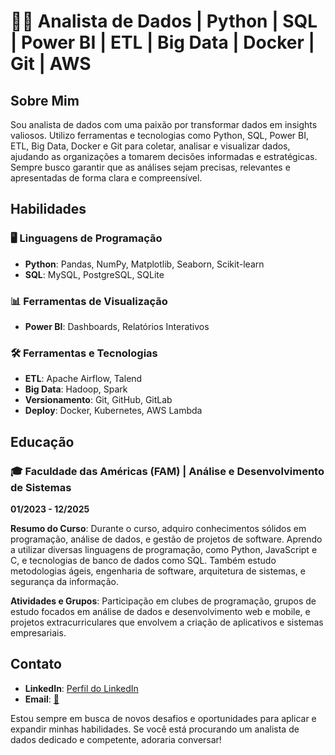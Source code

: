 # 👨‍💻 Analista de Dados | Python | SQL | Power BI | ETL | Big Data | Docker | Git | AWS

## Sobre Mim
Sou analista de dados com uma paixão por transformar dados em insights valiosos. Utilizo ferramentas e tecnologias como Python, SQL, Power BI, ETL, Big Data, Docker e Git para coletar, analisar e visualizar dados, ajudando as organizações a tomarem decisões informadas e estratégicas. Sempre busco garantir que as análises sejam precisas, relevantes e apresentadas de forma clara e compreensível.

## Habilidades

### 🖥️ Linguagens de Programação
- **Python**: Pandas, NumPy, Matplotlib, Seaborn, Scikit-learn
- **SQL**: MySQL, PostgreSQL, SQLite

### 📊 Ferramentas de Visualização
- **Power BI**: Dashboards, Relatórios Interativos

### 🛠️ Ferramentas e Tecnologias
- **ETL**: Apache Airflow, Talend
- **Big Data**: Hadoop, Spark
- **Versionamento**: Git, GitHub, GitLab
- **Deploy**: Docker, Kubernetes, AWS Lambda


## Educação
### 🎓 Faculdade das Américas (FAM) | Análise e Desenvolvimento de Sistemas
**01/2023 - 12/2025**

**Resumo do Curso**: Durante o curso, adquiro conhecimentos sólidos em programação, análise de dados, e gestão de projetos de software. Aprendo a utilizar diversas linguagens de programação, como Python, JavaScript e C, e tecnologias de banco de dados como SQL. Também estudo metodologias ágeis, engenharia de software, arquitetura de sistemas, e segurança da informação.

**Atividades e Grupos**: Participação em clubes de programação, grupos de estudo focados em análise de dados e desenvolvimento web e mobile, e projetos extracurriculares que envolvem a criação de aplicativos e sistemas empresariais.

## Contato
- **LinkedIn**: [Perfil do LinkedIn](https://www.linkedin.com/in/rafael-de-angeles-91b662250/)
- **Email**: [📧](rafael.angeles.toledano@gmail.com)

Estou sempre em busca de novos desafios e oportunidades para aplicar e expandir minhas habilidades. Se você está procurando um analista de dados dedicado e competente, adoraria conversar!
